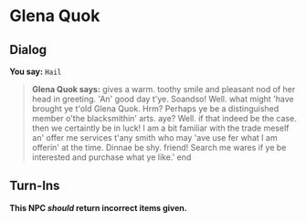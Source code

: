 # Glena Quok


## Dialog

**You say:** `Hail`



>**Glena Quok says:** gives a warm. toothy smile and pleasant nod of her head in greeting. 'An' good day t'ye. Soandso! Well. what might 'have brought ye t'old Glena Quok. Hrm? Perhaps ye be a distinguished member o'the blacksmithin' arts. aye? Well. if that indeed be the case. then we certaintly be in luck! I am a bit familiar with the trade meself an' offer me services t'any smith who may 'ave use fer what I am offerin' at the time. Dinnae be shy. friend! Search me wares if ye be interested and purchase what ye like.'
end



## Turn-Ins



**This NPC *should* return incorrect items given.**





